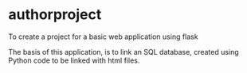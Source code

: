 # authorproject
To create a project for a basic web application using flask

The basis of this application, is to link an SQL database, created using Python code to be linked with html files.
